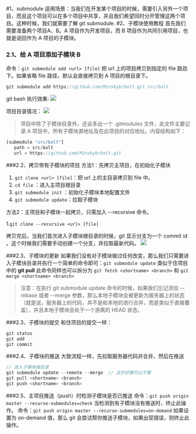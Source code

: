 #1、submodule
适用场景：当我们在开发某个项目的时候，需要引入另外一个项目，而且这个项目可以在多个项目中共享，并且我们希望同时分开管理这两个项目。这种时候，我们就需要了解 git submodule.
#2、子模块使用教程
首先我们需要准备两个项目A、B。A 项目作为开发项目，而 B 项目作为共同引用项目，也就是说回作为 A 项目的子模块。
### 2.1、给 A 项目添加子模块 B
命令：`git submodule add <url> [file]`
把 url 上的项目拷贝到指定的 file 路劲下。如果省略 file 路径，默认会直接拷贝到 A 项目的根目录下。
```javascript
git submodule add https://github.com/Minskyb/bolt.git src/bolt
```
git bash 执行效果:
![](index_files/a6a491a5-6f71-403d-80b8-423a4e60d383.png)

项目目录情况：
![](index_files/bc611bc1-527a-4574-b98f-968645e398fa.png)
>项目中除了子模块目录外，还会多出一个 .gitmodules 文件，此文件主要记录 A 项目中，所有子模块源地址及在此项目的对应地址。内容结构如下：

```javascript
[submodule "src/bolt"]
   path = src/bolt
   url = https://github.com/Minskyb/bolt.git
```
###2.2、拷贝带有子模块的项目
方法1：先拷贝主项目，在初始化子模块
 1. `git clone <url> [file]`：把 url 上的主目录拷贝到 file 中。
 2. `cd file` ：进入主项目根目录
 3. `git submodule init` ：初始化子模块本地配置文件
 4. `git submodule update`：拉取子模块

方法2：主项目和子模块一起拷贝，只需加入 --recursive 命令。

 1.`git clone --recursive <url> [file]`

拷贝完后，当我们首次进入子模块根目录的时候，git 显示分支为一个 commit id 。这个时候我们需要手动创建一个分支，并拉取最新代码。
![](index_files/b855c901-b049-42e7-bb9e-28c8955338f7.png)

###2.3、子模块的更新
如果我们没有对子模块做过任何改变，那么我们只需要进入子模块目录并执行一个简单的命令即可：`git submodule update` 类似于住项目中的 **git pull** 此命令同样也可以拆分为 `git fetch <shortname> <branch>` 和 `git merge <shortname> <branch>`

>注意：在执行 git submodule update 命令的时候，如果我们忘记添加 --rebase 或者 --merge 参数，那么本地子模块会被更新为服务器上的状态（就是说，服务器上的代码，并不是和本地的进行合并，而是类似于直接覆盖），并且本地子模块会处于一个游离的 HEAD 状态。

###2.3、子模块的提交
和住项目的提交一样：
```javascript
git status
git add
git commit
```
###2.4、子模块的推送
大致流程一样，先拉取服务器代码并合并，然后在推送
```javascript
// 进入子模块根目录
git submodule update --remote --merge  // 这步好像可以不要
git pull <shortname> <branch>
git push <shortname> <branch>
```
###2.5、主项目推送（push）时检测子模块是否已推送
命令：`git push origin master --recurse-submodules=check`
当检测到有子模块没有推送时，终止此操作。
命令：`git push origin master --recurse-submodules=on-demand`
如果设置为 on-demand 值，那么 git 会尝试帮你推送子模块，如果出现错误，则终止此操作。

